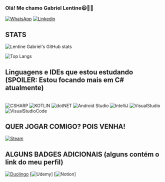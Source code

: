 ### Olá! Me chamo Gabriel Lentine😃👋🏻
[![WhatsApp](https://img.shields.io/badge/WhatsApp-25D366?style=for-the-badge&logo=whatsapp&logoColor=white)](https://api.whatsapp.com/send?phone=5511993240918)
[![Linkedin](https://img.shields.io/badge/LinkedIn-0077B5?style=for-the-badge&logo=linkedin&logoColor=white)](https://www.linkedin.com/in/gabriel-lentine-83a316239/)

## STATS
![Lentine Gabriel's GitHub stats](https://github-readme-stats.vercel.app/api?username=lentinegabriel&show_icons=true&theme=dracula)

![Top Langs](https://github-readme-stats.vercel.app/api/top-langs/?username=lentinegabriel&hide_progress=true)

## Linguagens e IDEs que estou estudando (SPOILER: Estou focando mais em C# atualmente)
<div style="display: inline_block"><br/>
  <img align="center" alt="CSHARP" src="https://img.shields.io/badge/C%23-239120?style=for-the-badge&logo=c-sharp&logoColor=white" />
  <img align="center" alt="KOTLIN" src="https://img.shields.io/badge/Kotlin-0095D5?&style=for-the-badge&logo=kotlin&logoColor=white" />
  <img align="center" alt="dotNET" src="https://img.shields.io/badge/.NET-5C2D91?style=for-the-badge&logo=.net&logoColor=white" />
  <img align="center" alt="Android Studio" src="https://img.shields.io/badge/Android_Studio-3DDC84?style=for-the-badge&logo=android-studio&logoColor=white" />
  <img align="center" alt="IntelliJ" src="https://img.shields.io/badge/IntelliJ_IDEA-000000.svg?style=for-the-badge&logo=intellij-idea&logoColor=white" />
  <img align="center" alt="VisualStudio" src="https://img.shields.io/badge/Visual_Studio-5C2D91?style=for-the-badge&logo=visual%20studio&logoColor=white" />
  <img align="center" alt="VisualStudioCode" src="https://img.shields.io/badge/Visual_Studio_Code-0078D4?style=for-the-badge&logo=visual%20studio%20code&logoColor=white" />
</div>

## QUER JOGAR COMIGO? POIS VENHA!
[![Steam](https://img.shields.io/badge/Steam-000000?style=for-the-badge&logo=steam&logoColor=white)](https://steamcommunity.com/id/lentine/)

## ALGUNS BADGES ADICIONAIS (alguns contém o link do meu perfil)
[![Duolingo](https://img.shields.io/badge/Duolingo-58CC02?style=for-the-badge&logo=Duolingo&logoColor=white)](https://pt.duolingo.com/profile/LentineGabriel)
[![Udemy](https://img.shields.io/badge/Udemy-EC5252?style=for-the-badge&logo=Udemy&logoColor=white)]
[![Notion](https://img.shields.io/badge/Notion-000000?style=for-the-badge&logo=notion&logoColor=white)]

